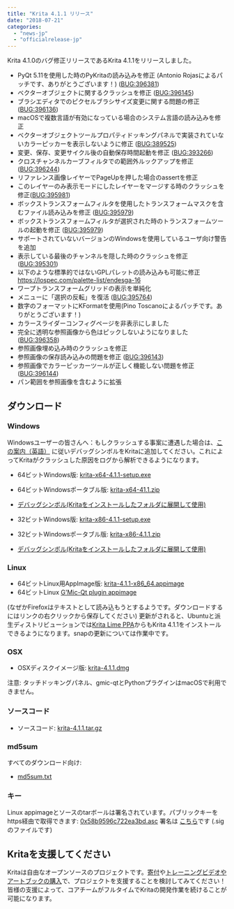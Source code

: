 ```yaml
---
title: "Krita 4.1.1 リリース"
date: "2018-07-21"
categories: 
  - "news-jp"
  - "officialrelease-jp"
---
```


Krita 4.1.0のバグ修正リリースであるKrita 4.1.1をリリースしました。

- PyQt 5.11を使用した時のPyKritaの読み込みを修正 (Antonio Rojasによるパッチです、ありがとうございます！) ([BUG:396381](https://bugs.kde.org/show_bug.cgi?id=396381))
- ベクターオブジェクトに関するクラッシュを修正 ([BUG:396145](https://bugs.kde.org/show_bug.cgi?id=396145))
- ブラシエディタでのピクセルブラシサイズ変更に関する問題の修正 ([BUG:396136](https://bugs.kde.org/show_bug.cgi?id=396136))
- macOSで複数言語が有効になっている場合のシステム言語の読み込みを修正
- ベクターオブジェクトツールプロパティドッキングパネルで実装されていないカラーピッカーを表示しないように修正 ([BUG:389525](https://bugs.kde.org/show_bug.cgi?id=389525))
- 変更、保存、変更サイクル後の自動保存時間起動を修正 ([BUG:393266](https://bugs.kde.org/show_bug.cgi?id=393266))
- クロスチャンネルカーブフィルタでの範囲外ルックアップを修正 ([BUG:396244](https://bugs.kde.org/show_bug.cgi?id=396244))
- リファレンス画像レイヤーでPageUpを押した場合のassertを修正
- このレイヤーのみ表示モードにしたレイヤーをマージする時のクラッシュを修正([BUG:395981](https://bugs.kde.org/show_bug.cgi?id=395981))
- ボックストランスフォームフィルタを使用したトランスフォームマスクを含むファイル読み込みを修正 ([BUG:395979](https://bugs.kde.org/show_bug.cgi?id=395979))
- ボックストランスフォームフィルタが選択された時のトランスフォームツールの起動を修正 ([BUG:395979](https://bugs.kde.org/show_bug.cgi?id=395979))
- サポートされていないバージョンのWindowsを使用しているユーザ向け警告を追加
- 表示している最後のチャンネルを隠した時のクラッシュを修正 ([BUG:395301](https://bugs.kde.org/show_bug.cgi?id=395301))
- 以下のような標準的ではないGPLパレットの読み込みも可能に修正 https://lospec.com/palette-list/endesga-16
- ワープトランスフォームグリッドの表示を単純化
- メニューに「選択の反転」を復活 ([BUG:395764](https://bugs.kde.org/show_bug.cgi?id=395764))
- 数字のフォーマットにKFormatを使用(Pino Toscanoによるパッチです。ありがとうございます！)
- カラースライダーコンフィグページを非表示にしました
- 完全に透明な参照画像から色はピックしないようになりました ([BUG:396358](https://bugs.kde.org/show_bug.cgi?id=396358))
- 参照画像埋め込み時のクラッシュを修正
- 参照画像の保存読み込みの問題を修正 ([BUG:396143](https://bugs.kde.org/show_bug.cgi?id=396143))
- 参照画像でカラーピッカーツールが正しく機能しない問題を修正 ([BUG:396144](https://bugs.kde.org/show_bug.cgi?id=396144))
- パン範囲を参照画像を含むように拡張

## ダウンロード

### Windows

Windowsユーザーの皆さんへ：もしクラッシュする事案に遭遇した場合は、[この案内（英語）](https://docs.krita.org/en/reference_manual/dr_minw_debugger.html#dr-minw) に従いデバッグシンボルをKritaに追加してください。これによってKritaがクラッシュした原因をログから解析できるようになります。

- 64ビットWindows版: [krita-x64-4.1.1-setup.exe](https://download.kde.org/stable/krita/4.1.1/krita-x64-4.1.1-setup.exe)
- 64ビットWindowsポータブル版: [krita-x64-41.1.zip](https://download.kde.org/stable/krita/4.1.1/krita-x64-4.1.1.zip)
- [デバッグシンボル(Kritaをインストールしたフォルダに展開して使用)](https://download.kde.org/stable/krita/4.1.1/krita-x64-4.1.1-dbg.zip)

- 32ビットWindows版: [krita-x86-4.1.1-setup.exe](https://download.kde.org/stable/krita/4.1.1/krita-x86-4.1.1-setup.exe)
- 32ビットWindowsポータブル版: [krita-x86-4.1.1.zip](https://download.kde.org/stable/krita/4.1.1/krita-x86-4.1.1.zip)
- [デバッグシンボル(Kritaをインストールしたフォルダに展開して使用)](https://download.kde.org/stable/krita/4.1.1/krita-x86-4.1.1-dbg.zip)

### Linux

- 64ビットLinux用AppImage版: [krita-4.1.1-x86_64.appimage](https://download.kde.org/stable/krita/4.1.1/krita-4.1.1-x86_64.appimage)
- 64ビットLinux [G'Mic-Qt plugin appimage](https://download.kde.org/stable/krita/4.1.1/gmic_krita_qt-x86_64.appimage)

(なぜかFirefoxはテキストとして読み込もうとするようです。ダウンロードするにはリンクの右クリックから保存してください) 更新がされると、Ubuntuと派生ディストリビューションでは[Krita Lime PPA](https://launchpad.net/%7Ekritalime/+archive/ubuntu/ppa)からもKrita 4.1.1をインストールできるようになります。snapの更新については作業中です。

### OSX

- OSXディスクイメージ版: [krita-4.1.1.dmg](https://download.kde.org/stable/krita/4.1.1/krita-4.1.1.dmg)

注意: タッチドッキングパネル、gmic-qtとPythonプラグインはmacOSで利用できません。

### ソースコード

- ソースコード: [krita-4.1.1.tar.gz](https://download.kde.org/stable/krita/4.1.1/krita-4.1.1.tar.gz)

### md5sum

すべてのダウンロード向け:

- [md5sum.txt](https://download.kde.org/stable/krita/4.1.1/md5sum.txt)

### キー

Linux appimageとソースのtarボールは署名されています。パブリックキーをhttps経由で取得できます: [0x58b9596c722ea3bd.asc](https://share.kde.org/index.php/s/fJ99V5mZvuyD0z8) 署名は [こちら](http://download.kde.org/stable/krita/4.1.1/)です (.sigのファイルです)

## Kritaを支援してください

Kritaは自由なオープンソースのプロジェクトです。[寄付](https://krita.org/jp/support-us-jp/donations-jp/)や[トレーニングビデオやアートブックの購入](https://krita.org/jp/support-us-jp/shop-jp/)で、プロジェクトを支援することを検討してみてください！皆様の支援によって、コアチームがフルタイムでKritaの開発作業を続けることが可能になります。
